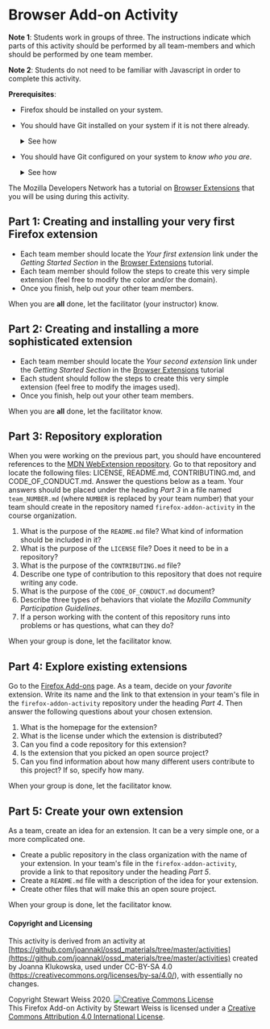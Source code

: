 # Browser Add-on Activity

__Note 1__: Students work in groups of three. The instructions indicate which parts of this activity should be performed
by all team-members and which should be performed by one team member.

__Note 2__: Students do not need to be familiar with Javascript in order to complete this activity.


__Prerequisites__:
- Firefox should be installed on your system.
- You should have Git installed on your system if it is not there already. <br>
  <details markdown="1">
  <summary markdown="1">See how </summary>
  <p markdown="1">

  For download and install instructions and for a list of available graphical interfaces
  see the [git-scm.com](https://git-scm.com/downloads) site.

  </p>
  </details>
- You should have Git configured on your system to _know who you are_.
  <details><summary>See how </summary>
  <p>
  Run the following commands from the command line:<br>

  ```
  git config --global user.email "YOUR_EMAIL"
  git config --global user.name "YOUR NAME"
  ```
  (The email should be the same email you used to register your GitHub account. Your name should be your name or nickname      - just make sure that it is proper and recognizable since it will be associated with all of your commits.  It can be your GitHub username. ) <br>
  For example, <br>

  ```
  git config --global user.email "joannakl@cs.nyu.edu"
  git config --global user.name "JoannaKl"
  ```
  </p></details>


The Mozilla Developers Network has
a tutorial on [Browser Extensions](https://developer.mozilla.org/en-US/docs/Mozilla/Add-ons/WebExtensions) that
you will be using during this activity.

## Part 1: Creating and installing your very first Firefox extension

- Each team member should  locate the _Your first extension_ link under the _Getting Started Section_ in the
[Browser Extensions](https://developer.mozilla.org/en-US/docs/Mozilla/Add-ons/WebExtensions) tutorial.
- Each team member should follow the steps to create this very simple extension
(feel free to modify the color and/or the domain).
- Once you finish, help out your other team members.

When you are __all__ done, let the facilitator (your instructor) know.

## Part 2: Creating and installing a more sophisticated extension

- Each team member should  locate the _Your second extension_ link under the _Getting Started Section_ in the
[Browser Extensions](https://developer.mozilla.org/en-US/docs/Mozilla/Add-ons/WebExtensions) tutorial
- Each student should follow the steps to create this very simple extension (feel free to modify the images used).
- Once you finish, help out your other team members.

When you are __all__ done, let the facilitator  know.

## Part 3: Repository exploration

When you were working on the previous part, you should have encountered references to the
[MDN WebExtension repository](https://github.com/mdn/webextensions-examples).
Go to that repository and locate the following files: LICENSE, README.md, CONTRIBUTING.md, and CODE_OF_CONDUCT.md.
Answer the questions below as a team. Your answers should be placed under the heading
_Part 3_ in a file named
`team_NUMBER.md` (where `NUMBER` is replaced by your team number) that your team should create in the repository named `firefox-addon-activity` in the
course organization.

1. What is the purpose of the `README.md` file? What kind of information should be included in it?
2. What is the purpose of the `LICENSE` file? Does it need to be in a repository?
3. What is the purpose of the `CONTRIBUTING.md` file?
4. Describe one type of contribution to this repository that does not require writing any code.
5. What is the purpose of the `CODE_OF_CONDUCT.md` document?
6. Describe three types of behaviors that violate the _Mozilla Community Participation Guidelines_.
7. If a person working with the content of this repository runs into problems or has questions, what can they do?

When your group is done, let the facilitator know.

## Part 4: Explore existing extensions

Go to the [Firefox Add-ons](https://addons.mozilla.org/en-US/firefox/) page. As a team, decide on your _favorite_
extension. Write its name and the link to that extension in your team's file in the `firefox-addon-activity` repository
under the heading _Part 4_. Then answer the following questions about your chosen extension.

1. What is the homepage for the extension?
2. What is the license under which the extension is distributed?
3. Can you find a code repository for this extension?
4. Is the extension that you picked an open source project?
5. Can you find information about how many different users contribute to this project? If so, specify how many.

When your group is done, let the facilitator know.

## Part 5: Create your own extension

As a team, create an idea for an extension. It can be a very simple one, or a more complicated one.

- Create a public repository in the class organization with the name of your extension.
In your team's file in the `firefox-addon-activity`, provide a link to that repository under the heading _Part 5_.
- Create a `README.md` file with a description of the idea for your extension.
- Create other files that will make this an open soure project.

When your group is done, let the facilitator know.

#### Copyright and Licensing

This activity is derived from an activity at [https://github.com/joannakl/ossd_materials/tree/master/activities](https://github.com/joannakl/ossd_materials/tree/master/activities)
created by Joanna Klukowska, used under CC-BY-SA 4.0 (https://creativecommons.org/licenses/by-sa/4.0/), with essentially no changes.

Copyright Stewart Weiss 2020. <a rel="license" href="http://creativecommons.org/licenses/by/4.0/"><img alt="Creative Commons License" style="border-width:0" src="https://i.creativecommons.org/l/by/4.0/88x31.png" /></a><br /><span xmlns:dct="http://purl.org/dc/terms/" property="dct:title">This Firefox Add-on Activity</span> by <span xmlns:cc="http://creativecommons.org/ns#" property="cc:attributionName">Stewart Weiss</span> is licensed under a <a rel="license" href="http://creativecommons.org/licenses/by/4.0/">Creative Commons Attribution 4.0 International License</a>.
